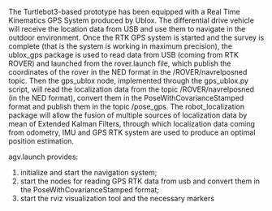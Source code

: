 The Turtlebot3-based prototype has been equipped with a Real Time Kinematics GPS System produced by Ublox. The differential drive vehicle will receive the location data from USB and use them to navigate in the outdoor environment. Once the RTK GPS system is started and the survey is complete (that is the system is working in maximum precision), the ublox_gps package is used to read data from USB (coming from RTK ROVER) and launched from the rover.launch file, which publish the coordinates of the rover in the NED format in the /ROVER/navrelposned topic. Then the gps_ublox node, implemented through the gps_ublox.py script, will read the localization data from the topic /ROVER/navrelposned (in the NED format), convert them in the PoseWithCovarianceStamped format and publish them in the topic /pose_gps. The robot_localization package will allow the fusion of multiple sources of localization data by mean of Extended Kalman Filters, through which localization data coming from odometry, IMU and GPS RTK system are used to produce an optimal position estimation.

agv.launch provides:
1) initialize and start the navigation system;
2) start the nodes for reading GPS RTK data from usb and convert them in the PoseWithCovarianceStamped format;
3) start the rviz visualization tool and the necessary markers
